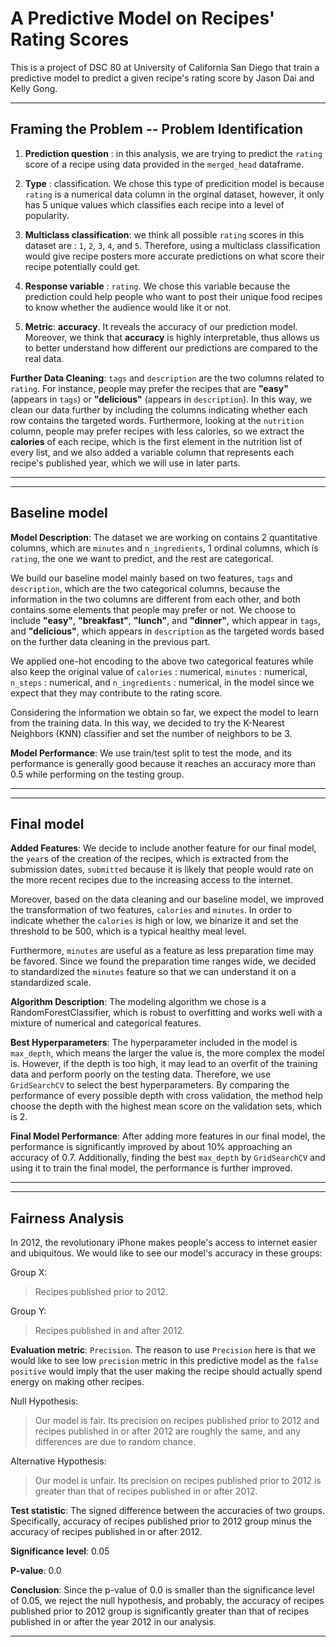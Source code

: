 # A Predictive Model on Recipes' Rating Scores
This is a project of DSC 80 at University of California San Diego that train a predictive model to predict a given recipe's rating score by Jason Dai and Kelly Gong.

---
## Framing the Problem -- Problem Identification

1. **Prediction question** : in this analysis, we are trying to predict the `rating` score of a recipe using data provided in the `merged_head` dataframe. 

2. **Type** : classification. We chose this type of predicition model is because `rating` is a numerical data column in the orginal dataset, however, it only has 5 unique values which classifies each recipe into a level of popularity.

3. **Multiclass classification**: we think all possible `rating` scores in this dataset are : `1`, `2`, `3`, `4`, and `5`. Therefore, using a multiclass classification would give recipe posters more accurate predictions on what score their recipe potentially could get.

4. **Response variable** : `rating`. We chose this variable because the prediction could help people who want to post their unique food recipes to know whether the audience would like it or not.

5. **Metric**: **accuracy**. It reveals the accuracy of our prediction model. Moreover, we think that **accuracy** is highly interpretable, thus allows us to better understand how different our predictions are compared to the real data.

**Further Data Cleaning**: 
`tags` and `description` are the two columns related to `rating`. For instance, people may prefer the recipes that are **"easy"** (appears in `tags`) or **"delicious"** (appears in `description`). In this way, we clean our data further by including the columns indicating whether each row contains the targeted words. Furthermore, looking at the `nutrition` column, people may prefer recipes with less calories, so we extract the **calories** of each recipe, which is the first element in the nutrition list of every list, and we also added a variable column that represents each recipe's published year, which we will use in later parts.

---

---
## Baseline model

**Model Description**: The dataset we are working on contains 2 quantitative columns, which are `minutes` and `n_ingredients`, 1 ordinal columns, which is `rating`, the one we want to predict, and the rest are categorical. 

We build our baseline model mainly based on two features, `tags` and `description`, which are the two categorical columns, because the information in the two columns are different from each other, and both contains some elements that people may prefer or not. We choose to include **"easy"**, **"breakfast"**, **"lunch"**, and **"dinner"**, which appear in `tags`, and **"delicious"**, which appears in `description` as the targeted words based on the further data cleaning in the previous part. 

We applied one-hot encoding to the above two categorical features while also keep the original value of `calories` : numerical, `minutes` : numerical, `n_steps` : numerical, and `n_ingredients` : numerical, in the model since we expect that they may contribute to the rating score.

Considering the information we obtain so far, we expect the model to learn from the training data. In this way, we decided to try the K-Nearest Neighbors (KNN) classifier and set the number of neighbors to be 3.

**Model Performance**: We use train/test split to test the mode, and its performance is generally good because it reaches an accuracy more than 0.5 while performing on the testing group.

---

---
## Final model

**Added Features**: We decide to include another feature for our final model, the `year`s of the creation of the recipes, which is extracted from the submission dates, `submitted` because it is likely that people would rate on the more recent recipes due to the increasing access to the internet.

Moreover, based on the data cleaning and our baseline model, we improved the transformation of two features, `calories` and `minutes`. In order to indicate whether the `calories` is high or low, we binarize it and set the threshold to be 500, which is a typical healthy meal level.

Furthermore, `minutes` are useful as a feature as less preparation time may be favored. Since we found the preparation time ranges wide, we decided to standardized the `minutes` feature so that we can understand it on a standardized scale. 

**Algorithm Description**: The modeling algorithm we chose is a RandomForestClassifier, which is robust to overfitting and works well with a mixture of numerical and categorical features. 

**Best Hyperparameters**: The hyperparameter included in the model is `max_depth`, which means the larger the value is, the more complex the model is. However, if the depth is too high, it may lead to an overfit of the training data and perform poorly on the testing data. Therefore, we use `GridSearchCV` to select the best hyperparameters. By comparing the performance of every possible depth with cross validation, the method help choose the depth with the highest mean score on the validation sets, which is 2.

**Final Model Performance**: After adding more features in our final model, the performance is significantly improved by about 10% approaching an accuracy of 0.7. Additionally, finding the best `max_depth` by `GridSearchCV` and using it to train the final model, the performance is further improved.

---

---
## Fairness Analysis

In 2012, the revolutionary iPhone makes people's access to internet easier and ubiquitous. We would like to see our model's accuracy in these groups:

Group X:
> Recipes published prior to 2012.

Group Y:
> Recipes published in and after 2012.

**Evaluation metric**: `Precision`. The reason to use `Precision` here is that we would like to see low `precision` metric in this predictive model as the `false positive` would imply that the user making the recipe should actually spend energy on making other recipes.

Null Hypothesis: 
> Our model is fair. Its precision on recipes published prior to 2012 and recipes published in or after 2012 are roughly the same, and any differences are due to random chance.

Alternative Hypothesis: 
> Our model is unfair. Its precision on recipes published prior to 2012 is greater than that of recipes published in or after 2012.

**Test statistic**: The signed difference between the accuracies of two groups. Specifically, accuracy of recipes published prior to 2012 group minus the accuracy of recipes published in or after 2012.

**Significance level**: 0.05

**P-value**: 0.0

**Conclusion**: Since the p-value of 0.0 is smaller than the significance level of 0.05, we reject the null hypothesis, and probably, the accuracy of recipes published prior to 2012 group is significantly greater than that of recipes published in or after the year 2012 in our analysis.

---

